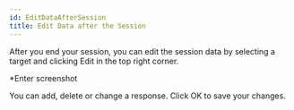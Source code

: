 ```yaml
---
id: EditDataAfterSession 
title: Edit Data after the Session 
---
```

After you end your session, you can edit the session data by selecting a target and clicking Edit in the top right corner.  

*Enter screenshot 

You can add, delete or change a response. Click OK to save your changes. 